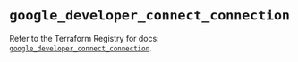 # `google_developer_connect_connection`

Refer to the Terraform Registry for docs: [`google_developer_connect_connection`](https://registry.terraform.io/providers/hashicorp/google/6.36.1/docs/resources/developer_connect_connection).
